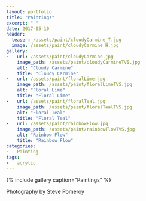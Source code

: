 ```yaml
---
layout: portfolio
title: "Paintings"
excerpt: " "
date: 2017-05-10
header:
  teaser: /assets/paint/cloudyCarmine_T.jpg
  image: /assets/paint/cloudyCarmine_H.jpg
gallery:
-   url: /assets/paint/cloudyCarmine.jpg
    image_path: /assets/paint/cloudyCarmineTVS.jpg
    alt: "Cloudy Carmine"
    title: "Cloudy Carmine"
-   url: /assets/paint/floralLime.jpg
    image_path: /assets/paint/floralLimeTVS.jpg
    alt: "Floral Lime"
    title: "Floral Lime"
-   url: /assets/paint/floralTeal.jpg
    image_path: /assets/paint/floralTealTVS.jpg
    alt: "Floral Teal"
    title: "Floral Teal"
-   url: /assets/paint/rainbowFlow.jpg
    image_path: /assets/paint/rainbowFlowTVS.jpg
    alt: "Rainbow Flow"
    title: "Rainbow Flow"
categories:
-   Painting
tags:
-   acrylic
---
```


{% include gallery caption="Paintings" %}

Photography by Steve Pomeroy <a class="social" href="https://twitter.com/xxv" target="_blank" rel="noopener noreferrer"><i class="fa fa-fw fa-twitter"></i></a>
